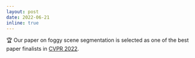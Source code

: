 ```yaml
---
layout: post
date: 2022-06-21
inline: true
---
```


:trophy: Our paper on foggy scene segmentation is selected as one of the best paper finalists in [CVPR 2022](https://cvpr2022.thecvf.com).
